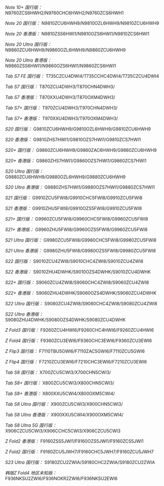 *Note 10+ 国行版：*
N9760ZCS6HWH2/N9760CHC6HWH2/N9760ZCS6HWH1

*Note 20 国行版：*
N9810ZCU6HWH9/N9810OZL6HWH9/N9810ZCU6HWH9

*Note 20 香港版：*
N9810ZSS6HWI1/N9810OZS6HWI1/N9810ZCS6HWI1

*Note 20 Ultra 国行版：*
N9860ZCU6HWH9/N9860OZL6HWH9/N9860ZCU6HWH9

*Note 20 Ultra 香港版：*
N9860ZSS6HWI1/N9860OZS6HWI1/N9860ZCS6HWI1

*Tab S7 FE 国行版：*
T735CZCU4DWI4/T735CCHC4DWI4/T735CZCU4DWI4

*Tab S7 国行版：*
T870ZCU4DWH3/T870CHN4DWH3/

*Tab S7 香港版：*
T870XXU4DWH3/T870OXM4DWH3/

*Tab S7+ 国行版：*
T970ZCU4DWH3/T970CHN4DWH3/

*Tab S7+ 香港版：*
T970XXU4DWH3/T970OXM4DWH3/

*S20 国行版：*
G9810ZCU6HWH9/G9810OZL6HWH9/G9810ZCU6HWH9

*S20 香港版：*
G9810ZHS7HWI1/G9810OZS7HWI1/G9810ZCS7HWI1

*S20+ 国行版：*
G9860ZCU6HWH9/G9860ZAC6HWH9/G9860ZCU6HWH9

*S20+ 香港版：*
G9860ZHS7HWI1/G9860OZS7HWI1/G9860ZCS7HWI1

*S20 Ultra 国行版：*
G9880ZCU6HWH9/G9880OZL6HWH9/G9880ZCU6HWH9

*S20 Ultra 香港版：*
G9880ZHS7HWI1/G9880OZS7HWI1/G9880ZCS7HWI1

*S21 国行版：*
G9910ZCU5FWI8/G9910CHC5FWI8/G9910ZCU5FWI8

*S21 香港版：*
G9910ZHU5FWI8/G9910OZS5FWI8/G9910ZCU5FWI8

*S21+ 国行版：*
G9960ZCU5FWI8/G9960CHC5FWI8/G9960ZCU5FWI8

*S21+ 香港版：*
G9960ZHU5FWI8/G9960OZS5FWI8/G9960ZCU5FWI8

*S21 Ultra 国行版：*
G9980ZCU5FWI8/G9980CHC5FWI8/G9980ZCU5FWI8

*S21 Ultra 香港版：*
G9980ZHU5FWI8/G9980OZS5FWI8/G9980ZCU5FWI8

*S22 国行版：*
S9010ZCU4ZWI8/S9010CHC4ZWI8/S9010ZCU4ZWI8

*S22 香港版：*
S9010ZHU4DWHK/S9010OZS4DWHK/S9010ZCU4DWHK

*S22+ 国行版：*
S9060ZCU4ZWI8/S9060CHC4ZWI8/S9060ZCU4ZWI8

*S22+ 香港版：*
S9060ZHU4DWHK/S9060OZS4DWHK/S9060ZCU4DWHK

*S22 Ultra 国行版：*
S9080ZCU4ZWI8/S9080CHC4ZWI8/S9080ZCU4ZWI8

*S22 Ultra 香港版：*
S9080ZHU4DWHK/S9080OZS4DWHK/S9080ZCU4DWHK

*Z Fold3 国行版：*
F9260ZCU4HWI6/F9260CHC4HWI6/F9260ZCU4HWI6

*Z Fold4 国行版：*
F9360ZCU3EWI6/F9360CHC3EWI6/F9360ZCU3EWI6

*Z Flip3 国行版：*
F7110TBU5GWI6/F7110ZAC5GWI6/F7110ZCU5GWI6

*Z Flip4 国行版：*
F7210ZCU3EWI6/F7210CHC3EWI6/F7210ZCU3EWI6

*Tab S8 国行版：*
X700ZCU5CWI3/X700CHN5CWI3/

*Tab S8+ 国行版：*
X800ZCU5CWI3/X800CHN5CWI3/

*Tab S8+ 香港版：*
X800XXU5CWI4/X800OXM5CWI4/

*Tab S8 Ultra 国行版：*
X900ZCU5CWI3/X900CHN5CWI3/

*Tab S8 Ultra 香港版：*
X900XXU5CWI4/X900OXM5CWI4/

*Tab S8 Ultra 5G 国行版：*
X906CZCU5CWI3/X906CCHC5CWI3/X906CZCU5CWI3

*Z Fold2 香港版：*
F9160ZSS5JWI1/F9160OZS5JWI1/F9160ZCS5JWI1

*Z Fold2 国行版：*
F9160ZCU5JWH7/F9160CHC5JWH7/F9160ZCU5JWH7

*S23 Ultra 国行版：*
S9180ZCU2ZWIA/S9180CHC2ZWIA/S9180ZCU2ZWIA

*韩版Z Fold4 地区未知版：*
F936NKSU2ZWI6/F936NOKR2ZWI6/F936NKSU2EWI6

